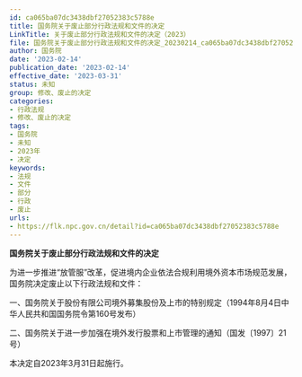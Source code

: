 ```yaml
---
id: ca065ba07dc3438dbf27052383c5788e
title: 国务院关于废止部分行政法规和文件的决定
LinkTitle: 关于废止部分行政法规和文件的决定（2023）
file: 国务院关于废止部分行政法规和文件的决定_20230214_ca065ba07dc3438dbf27052383c5788e.docx
author: 国务院
date: '2023-02-14'
publication_date: '2023-02-14'
effective_date: '2023-03-31'
status: 未知
group: 修改、废止的决定
categories:
- 行政法规
- 修改、废止的决定
tags:
- 国务院
- 未知
- 2023年
- 决定
keywords:
- 法规
- 文件
- 部分
- 行政
- 废止
urls:
- https://flk.npc.gov.cn/detail?id=ca065ba07dc3438dbf27052383c5788e
---
```


**国务院关于废止部分行政法规和文件的决定**

为进一步推进“放管服”改革，促进境内企业依法合规利用境外资本市场规范发展，国务院决定废止以下行政法规和文件：

一、国务院关于股份有限公司境外募集股份及上市的特别规定（1994年8月4日中华人民共和国国务院令第160号发布）

二、国务院关于进一步加强在境外发行股票和上市管理的通知（国发〔1997〕21号）

本决定自2023年3月31日起施行。
